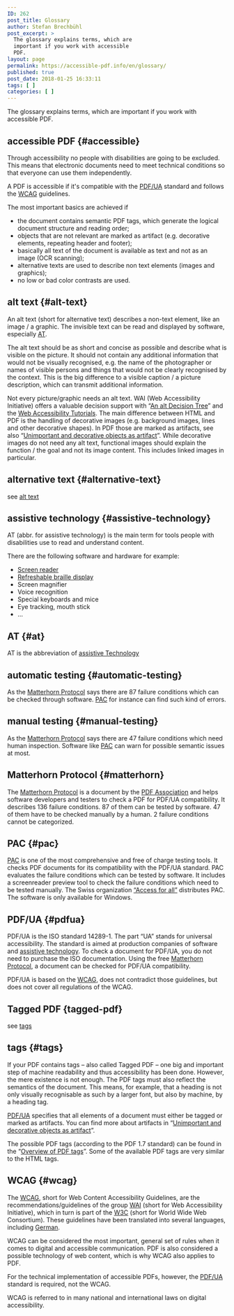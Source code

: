 ```yaml
---
ID: 262
post_title: Glossary
author: Stefan Brechbühl
post_excerpt: >
  The glossary explains terms, which are
  important if you work with accessible
  PDF.
layout: page
permalink: https://accessible-pdf.info/en/glossary/
published: true
post_date: 2018-01-25 16:33:11
tags: [ ]
categories: [ ]
---
```

The glossary explains terms, which are important if you work with accessible PDF.

## accessible PDF {#accessible}

Through accessibility no people with disabilities are going to be excluded. This means that electronic documents need to meet technical conditions so that everyone can use them independently.

A PDF is accessible if it's compatible with the [PDF/UA][1] standard and follows the [WCAG][2] guidelines.

The most important basics are achieved if

*   the document contains semantic PDF tags, which generate the logical document structure and reading order;
*   objects that are not relevant are marked as artifact (e.g. decorative elements, repeating header and footer);
*   basically all text of the document is available as text and not as an image (OCR scanning);
*   alternative texts are used to describe non text elements (images and graphics);
*   no low or bad color contrasts are used.

## alt text {#alt-text}

An alt text (short for alternative text) describes a non-text element, like an image / a graphic. The invisible text can be read and displayed by software, especially [AT][3].

The alt text should be as short and concise as possible and describe what is visible on the picture. It should not contain any additional information that would not be visually recognised, e.g. the name of the photographer or names of visible persons and things that would not be clearly recognised by the context. This is the big difference to a visible caption / a picture description, which can transmit additional information.

Not every picture/graphic needs an alt text. WAI (Web Accessibility Initiative) offers a valuable decision support with “[An alt Decision Tree][4]” and the [Web Accessibility Tutorials][5]. The main difference between HTML and PDF is the handling of decorative images (e.g. background images, lines and other decorative shapes). In PDF those are marked as artifacts, see also “[Unimportant and decorative objects as artifact][6]”. While decorative images do not need any alt text, functional images should explain the function / the goal and not its image content. This includes linked images in particular.

## alternative text {#alternative-text}

see [alt text][7]

## assistive technology {#assistive-technology}

AT (abbr. for assistive technology) is the main term for tools people with disabilities use to read and understand content.

There are the following software and hardware for example:

*   [Screen reader][8]
*   [Refreshable braille display][9]
*   Screen magnifier
*   Voice recognition
*   Special keyboards and mice
*   Eye tracking, mouth stick
*   …

## AT {#at}

AT is the abbreviation of [assistive Technology][3]

## automatic testing {#automatic-testing}

As the [Matterhorn Protocol][10] says there are 87 failure conditions which can be checked through software. [PAC][11] for instance can find such kind of errors.

## manual testing {#manual-testing}

As the [Matterhorn Protocol][10] says there are 47 failure conditions which need human inspection. Software like [PAC][11] can warn for possible semantic issues at most.

## Matterhorn Protocol {#matterhorn}

The [Matterhorn Protocol][12] is a document by the [PDF Association][13] and helps software developers and testers to check a PDF for PDF/UA compatibility. It describes 136 failure conditions. 87 of them can be tested by software. 47 of them have to be checked manually by a human. 2 failure conditions cannot be categorized.

## PAC {#pac}

[PAC][14] is one of the most comprehensive and free of charge testing tools. It checks PDF documents for its compatibility with the PDF/UA standard. PAC evaluates the failure conditions which can be tested by software. It includes a screenreader preview tool to check the failure conditions which need to be tested manually. The Swiss organization [“Access for all”][15] distributes PAC. The software is only available for Windows.

## PDF/UA {#pdfua}

PDF/UA is the ISO standard 14289-1. The part “UA” stands for universal accessibility. The standard is aimed at production companies of software and [assistive technology][3]. To check a document for PDF/UA, you do not need to purchase the ISO documentation. Using the free [Matterhorn Protocol][10], a document can be checked for PDF/UA compatibility.

PDF/UA is based on the [WCAG](#wcag), does not contradict those guidelines, but does not cover all regulations of the WCAG.

## Tagged PDF {tagged-pdf}

see [tags](#tags)

## tags {#tags}

If your PDF contains tags – also called Tagged PDF – one big and important step of machine readability and thus accessibility has been done. However, the mere existence is not enough. The PDF tags must also reflect the semantics of the document. This means, for example, that a heading is not only visually recognisable as such by a larger font, but also by machine, by a heading tag.

[PDF/UA](#pdf-ua) specifies that all elements of a document must either be tagged or marked as artifacts. You can find more about artifacts in “[Unimportant and decorative objects as artifact](https://accessible-pdf.info/en/basics/unimportant-and-decorative-objects-as-artifact/)”.

The possible PDF tags (according to the PDF 1.7 standard) can be found in the “[Overview of PDF tags](https://accessible-pdf.info/de/basics/uebersicht-der-pdf-tags/)”. Some of the available PDF tags are very similar to the HTML tags.

## WCAG {#wcag}

The [WCAG](https://www.w3.org/TR/WCAG21/), short for Web Content Accessibility Guidelines, are the recommendations/guidelines of the group [WAI](https://www.w3.org/WAI/) (short for Web Accessibility Initiative), which in turn is part of the [W3C](https://www.w3.org/) (short for World Wide Web Consortium). These guidelines have been translated into several languages, including [German](https://www.w3.org/Translations/WCAG20-de/).

WCAG can be considered the most important, general set of rules when it comes to digital and accessible communication. PDF is also considered a possible technology of web content, which is why WCAG also applies to PDF.

For the technical implementation of accessible PDFs, however, the [PDF/UA](#pdf-ua) standard is required, not the WCAG.

WCAG is referred to in many national and international laws on digital accessibility.

 [1]: #pdfua
 [2]: https://www.w3.org/WAI/intro/wcag
 [3]: #assistive-technology
 [4]: https://www.w3.org/WAI/tutorials/images/decision-tree/
 [5]: https://www.w3.org/WAI/tutorials/images/
 [6]: https://accessible-pdf.info/en/basics/unimportant-and-decorative-objects-as-artifact/
 [7]: #alt-text
 [8]: https://en.wikipedia.org/wiki/Screen_reader
 [9]: https://en.wikipedia.org/wiki/Refreshable_braille_display
 [10]: #matterhorn
 [11]: #pac
 [12]: https://www.pdfa.org/publication/the-matterhorn-protocol-1-02/
 [13]: https://www.pdfa.org/
 [14]: http://access-for-all.ch/en/pdf-lab/pdf-accessibility-checker-pac.html
 [15]: http://access-for-all.ch/en/